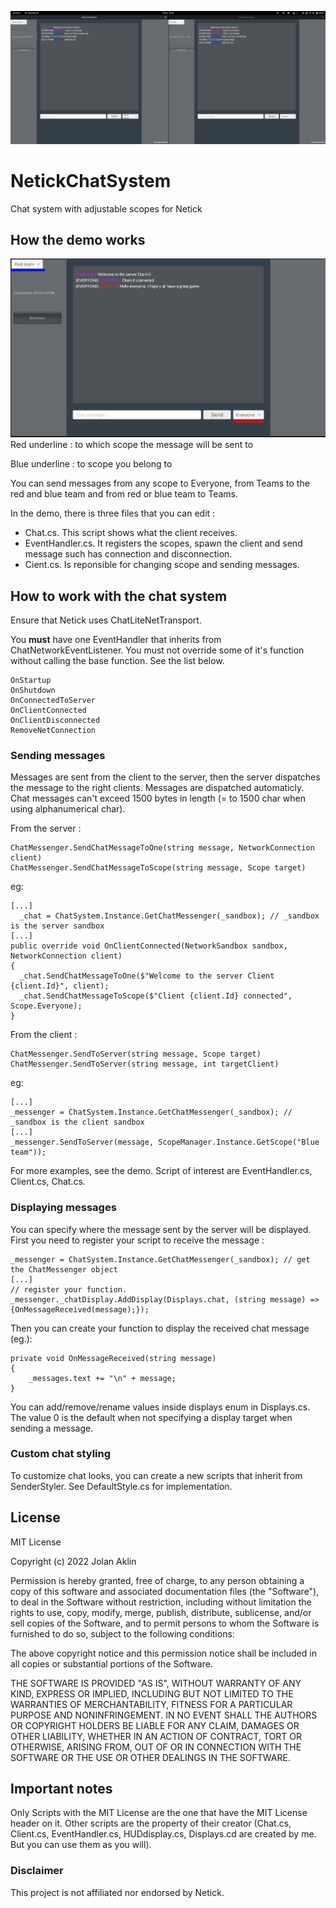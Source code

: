 ![Presentation image](/Readme-images/main-image.png)
# NetickChatSystem
Chat system with adjustable scopes for Netick
## How the demo works
![Presentation image](/Readme-images/scopes.png)
Red underline : to which scope the message will be sent to

Blue underline : to scope you belong to

You can send messages from any scope to Everyone, from Teams to the red and blue team and from red or blue team to Teams.

In the demo, there is three files that you can edit :
* Chat.cs. This script shows what the client receives.
* EventHandler.cs. It registers the scopes, spawn the client and send message such has connection and disconnection.
* Cient.cs. Is reponsible for changing scope and sending messages.

## How to work with the chat system
Ensure that Netick uses ChatLiteNetTransport.

You **must** have one EventHandler that inherits from ChatNetworkEventListener. You must not override some of it's function without calling the base function. See the list below.
```
OnStartup
OnShutdown
OnConnectedToServer
OnClientConnected
OnClientDisconnected
RemoveNetConnection
```
### Sending messages
Messages are sent from the client to the server, then the server dispatches the message to the right clients. Messages are dispatched automaticly. Chat messages can't exceed 1500 bytes in length (= to 1500 char when using alphanumerical char). 

From the server :
```
ChatMessenger.SendChatMessageToOne(string message, NetworkConnection client)
ChatMessenger.SendChatMessageToScope(string message, Scope target)
```
eg:
```
[...]
  _chat = ChatSystem.Instance.GetChatMessenger(_sandbox); // _sandbox is the server sandbox
[...]
public override void OnClientConnected(NetworkSandbox sandbox, NetworkConnection client)
{
  _chat.SendChatMessageToOne($"Welcome to the server Client {client.Id}", client);
  _chat.SendChatMessageToScope($"Client {client.Id} connected", Scope.Everyone);
}
```
From the client :
```
ChatMessenger.SendToServer(string message, Scope target)
ChatMessenger.SendToServer(string message, int targetClient)
```
eg:
```
[...]
_messenger = ChatSystem.Instance.GetChatMessenger(_sandbox); // _sandbox is the client sandbox
[...]
_messenger.SendToServer(message, ScopeManager.Instance.GetScope("Blue team"));
```
For more examples, see the demo. Script of interest are EventHandler.cs, Client.cs, Chat.cs.

### Displaying messages
You can specify where the message sent by the server will be displayed.
First you need to register your script to receive the message :
```
_messenger = ChatSystem.Instance.GetChatMessenger(_sandbox); // get the ChatMessenger object
[...]
// register your function.
_messenger._chatDisplay.AddDisplay(Displays.chat, (string message) => {OnMessageReceived(message);});
```
Then you can create your function to display the received chat message (eg.):
```
private void OnMessageReceived(string message)
{
    _messages.text += "\n" + message;
}
```

You can add/remove/rename values inside displays enum in Displays.cs. The value 0 is the default when not specifying a display target when sending a message.

### Custom chat styling
To customize chat looks, you can create a new scripts that inherit from SenderStyler. See DefaultStyle.cs for implementation.
## License
MIT License

Copyright (c) 2022 Jolan Aklin

Permission is hereby granted, free of charge, to any person obtaining a copy of this software and associated documentation files (the "Software"), to deal in the Software without restriction, including without limitation the rights to use, copy, modify, merge, publish, distribute, sublicense, and/or sell copies of the Software, and to permit persons to whom the Software is furnished to do so, subject to the following conditions:

The above copyright notice and this permission notice shall be included in all copies or substantial portions of the Software.

THE SOFTWARE IS PROVIDED "AS IS", WITHOUT WARRANTY OF ANY KIND, EXPRESS OR IMPLIED, INCLUDING BUT NOT LIMITED TO THE WARRANTIES OF MERCHANTABILITY, FITNESS FOR A PARTICULAR PURPOSE AND NONINFRINGEMENT. IN NO EVENT SHALL THE AUTHORS OR COPYRIGHT HOLDERS BE LIABLE FOR ANY CLAIM, DAMAGES OR OTHER LIABILITY, WHETHER IN AN ACTION OF CONTRACT, TORT OR OTHERWISE, ARISING FROM, OUT OF OR IN CONNECTION WITH THE SOFTWARE OR THE USE OR OTHER DEALINGS IN THE SOFTWARE.
## Important notes
Only Scripts with the MIT License are the one that have the MIT License header on it. Other scripts are the property of their creator (Chat.cs, Client.cs, EventHandler.cs, HUDdisplay.cs, Displays.cd are created by me. But you can use them as you will).
### Disclaimer
This project is not affiliated nor endorsed by Netick. 
